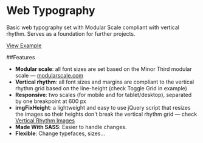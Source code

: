 # Web Typography
Basic web typography set with Modular Scale compliant with vertical rhythm. Serves as a foundation for further projects.

[View Example](http://matejlatin.github.io/Web-Typography/)


##Features
- **Modular scale**: all font sizes are set based on the Minor Third modular scale — [modularscale.com](http://modularscale.com)
- **Vertical rhythm**: all font sizes and margins are compliant to the vertical rhythm grid based on the line-height (check Toggle Grid in example)
- **Responsive**: two scales (for mobile and for tablet/desktop), separated by one breakpoint at 600 px
- **imgFixHeight**: a lightweight and easy to use jQuery script that resizes the images so their heights don't break the vertical rhythm grid — check [Vertical Rhythm Images]()
- **Made With SASS**: Easier to handle changes.
- **Flexible**: Change typefaces, sizes...